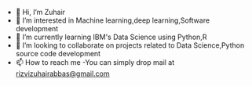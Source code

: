 - 👋 Hi, I’m Zuhair
- 👀 I’m interested in Machine learning,deep learning,Software development
- 🌱 I’m currently learning IBM's Data Science using Python,R
- 💞️ I’m looking to collaborate on projects related to Data Science,Python source code development 
- 📫 How to reach me -You can simply drop mail at rizvizuhairabbas@gmail.com 

<!---
rizvizuhairtechnosys/rizvizuhairtechnosys is a ✨ special ✨ repository because its `README.md` (this file) appears on your GitHub profile.
You can click the Preview link to take a look at your changes.
--->
